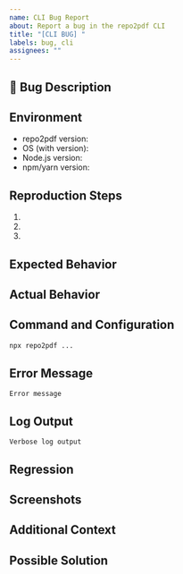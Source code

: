```yaml
---
name: CLI Bug Report
about: Report a bug in the repo2pdf CLI
title: "[CLI BUG] "
labels: bug, cli
assignees: ""
---
```


## 🐛 Bug Description

<!-- Provide a clear and concise description of the bug. What happened? What did you expect to happen? -->

## Environment

<!-- Please complete the following information -->

- repo2pdf version: <!-- e.g. 1.2.0 -->
- OS (with version): <!-- e.g. macOS 12.6, Windows 11, Ubuntu 22.04 -->
- Node.js version: <!-- e.g. 16.14.2 -->
- npm/yarn version: <!-- e.g. npm 8.5.0 or yarn 1.22.17 -->

## Reproduction Steps

<!-- Provide a step-by-step description of how to reproduce the bug -->

1.
2.
3.

## Expected Behavior

<!-- Describe what you expected to happen when you followed the steps above -->

## Actual Behavior

<!-- Describe what actually happened. Include any error messages, screenshots, or unexpected behavior -->

## Command and Configuration

<!-- Paste the exact command you ran. If you used any configuration files, include their contents here -->

```bash
npx repo2pdf ...
```

## Error Message

<!-- Paste the full error message here, if any. Make sure to include the entire stack trace if available -->

```
Error message
```

## Log Output

<!-- If applicable, provide the output of running the command with --verbose flag -->

```
Verbose log output
```

## Regression

<!-- Is this a regression? If so, what version did it last work on? -->
<!-- e.g. This worked in version 1.1.0 but broke in 1.2.0 -->

## Screenshots

<!-- If applicable, add screenshots to help explain your problem. You can drag and drop images here -->

## Additional Context

<!-- Add any other context about the problem here. For example:
     - Does this happen every time or intermittently?
     - Does it happen with specific types of repositories or files?
     - Have you tried any workarounds? -->

## Possible Solution

<!-- If you have any ideas on how to solve the issue, please describe them here.
     This is optional but can be very helpful for the maintainers -->
